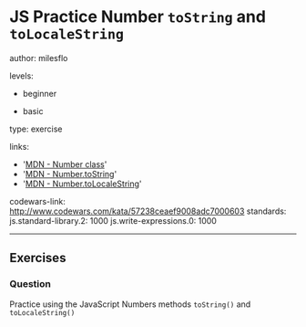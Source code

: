# JS Practice Number `toString` and `toLocaleString`
author: milesflo

levels:

  - beginner

  - basic

type: exercise

links:

  - '[MDN - Number class](https://developer.mozilla.org/en-US/docs/Web/JavaScript/Reference/Global_Objects/Number)'
  - '[MDN - Number.toString](https://developer.mozilla.org/en-US/docs/Web/JavaScript/Reference/Global_Objects/Number/toString)'
  - '[MDN - Number.toLocaleString](https://developer.mozilla.org/en-US/docs/Web/JavaScript/Reference/Global_Objects/Number/toLocaleString)'

codewars-link: http://www.codewars.com/kata/57238ceaef9008adc7000603
standards:
  js.standard-library.2: 1000
  js.write-expressions.0: 1000

---
## Exercises
### Question
Practice using the JavaScript Numbers methods `toString()` and `toLocaleString()`